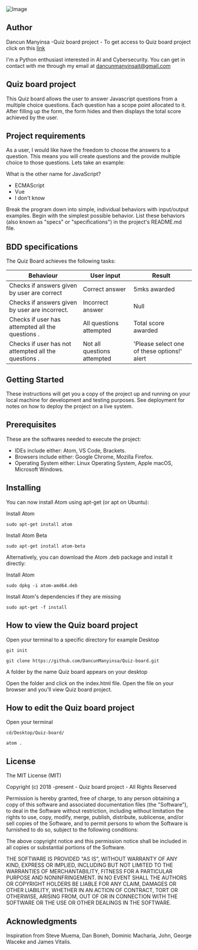 ![Image](https://github.com/DancunManyinsa/Quiz-board/blob/master/images/screenshot.png)

## Author
Dancun Manyinsa -Quiz board project - To get access to Quiz board project click on this [link](https://dancunmanyinsa.github.io/Quiz-board/)

I'm a Python enthusiast interested in AI and Cybersecurity. You can get in contact with me through my email at dancunmanyinsait@gmail.com

## Quiz board project
This Quiz board allows the user to answer Javascript questions from a multiple choice questions. Each question has a scope point allocated to it. After filling up the form, the form hides and then displays the total score achieved by the user.

##  Project requirements
As a user, I would like have the freedom to choose the answers to a question. This means you will create  questions and the provide multiple choice to those questions. Lets take an example:

What is the other name for JavaScript?

* ECMAScript
* Vue
* I don't know

Break the program down into simple, individual behaviors with input/output examples. Begin with the simplest possible behavior. List these behaviors (also known as "specs" or "specifications") in the project's README.md file.

## BDD specifications
The Quiz Board achieves the following tasks:

| Behaviour          | User input        |    Result                                         |
| ------------------------------------------|-----------------------------|------------------------------|
| Checks if answers given by user are correct              | Correct answer   |     5mks awarded                  | 
| Checks if answers given by user are incorrect.    |   Incorrect answer                |      Null              |  
| Checks if user has attempted all the questions . |         All questions attempted   |  Total score awarded     |
| Checks if user has not attempted all the questions . |     Not all questions attempted   | 'Please select one of these options!' alert   |


## Getting Started

These instructions will get you a copy of the project up and running on your local machine for development and testing purposes. See deployment for notes on how to deploy the project on a live system.

## Prerequisites

These are the softwares needed to execute the project: 

* IDEs include either: Atom, VS Code, Brackets.
* Browsers include either: Google Chrome, Mozilla Firefox.
* Operating System either: Linux Operating System, Apple macOS, Microsoft Windows.

## Installing

You can now install Atom using apt-get (or apt on Ubuntu):

Install Atom

```sudo apt-get install atom```

Install Atom Beta

```sudo apt-get install atom-beta```

Alternatively, you can download the Atom .deb package and install it directly:

Install Atom

```sudo dpkg -i atom-amd64.deb```

Install Atom's dependencies if they are missing

```sudo apt-get -f install```

## How to view the Quiz board project

Open your terminal to a specific directory for example Desktop

```git init```

```git clone https://github.com/DancunManyinsa/Quiz-board.git```

A folder by the name Quiz board appears on your desktop

Open the folder and click on the index.html file. Open the file on your browser and you'll view Quiz board project.

## How to edit the Quiz board project

Open your terminal

```cd/Desktop/Quiz-board/```

```atom .```

## License

The MIT License (MIT)

Copyright (c) 2018 -present - Quiz board project - All Rights Reserved

Permission is hereby granted, free of charge, to any person obtaining a copy
of this software and associated documentation files (the "Software"), to deal
in the Software without restriction, including without limitation the rights
to use, copy, modify, merge, publish, distribute, sublicense, and/or sell
copies of the Software, and to permit persons to whom the Software is
furnished to do so, subject to the following conditions:

The above copyright notice and this permission notice shall be included in
all copies or substantial portions of the Software.

THE SOFTWARE IS PROVIDED "AS IS", WITHOUT WARRANTY OF ANY KIND, EXPRESS OR
IMPLIED, INCLUDING BUT NOT LIMITED TO THE WARRANTIES OF MERCHANTABILITY,
FITNESS FOR A PARTICULAR PURPOSE AND NONINFRINGEMENT. IN NO EVENT SHALL THE
AUTHORS OR COPYRIGHT HOLDERS BE LIABLE FOR ANY CLAIM, DAMAGES OR OTHER
LIABILITY, WHETHER IN AN ACTION OF CONTRACT, TORT OR OTHERWISE, ARISING FROM,
OUT OF OR IN CONNECTION WITH THE SOFTWARE OR THE USE OR OTHER DEALINGS IN
THE SOFTWARE.

## Acknowledgments

Inspiration from Steve Muema, Dan Boneh, Dominic Macharia, John, George Waceke and James Vitalis.
